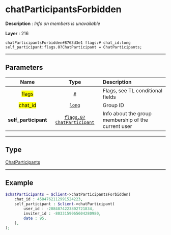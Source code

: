 # chatParticipantsForbidden

**Description** : *Info on members is unavailable*

**Layer** : 216

```tl
chatParticipantsForbidden#8763d3e1 flags:# chat_id:long self_participant:flags.0?ChatParticipant = ChatParticipants;
```

---

## Parameters

| Name | Type | Description |
| :---: | :---: | :--- |
| <mark>flags</mark> | [`#`](type/#) | Flags, see TL conditional fields |
| <mark>chat_id</mark> | [`long`](type/long) | Group ID |
| **self_participant** | [`flags.0?ChatParticipant`](type/ChatParticipant) | Info about the group membership of the current user |

---

## Type

[ChatParticipants](type/ChatParticipants)

---

## Example

```php
$chatParticipants = $client->chatParticipantsForbidden(
	chat_id : 4584762112991524223,
	self_participant : $client->chatParticipant(
		user_id : -2084874223802721834,
		inviter_id : -8033159065604280980,
		date : 95,
	),
);
```